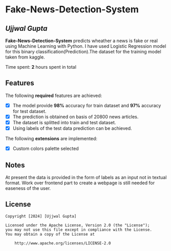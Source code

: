 # Fake-News-Detection-System

## *Ujjwal Gupta* 

**Fake-News-Detection-System** predicts wheather a news is fake or real using Machine Learning with Python. I have used Logistic Regression model for this binary classification(Prediction).The dataset for the training model taken from kaggle.

Time spent: **2** hours spent in total

## Features

The following **required** features are achieved:

* [x] The model provide **98%** accuracy for train dataset and **97%** accuracy for test dataset.
* [x] The prediction is obtained on basis of 20800 news articles.
* [x] The dataset is splitted into train and test dataset.
* [x] Using labels of the test data prediction can be achieved.

The following **extensions** are implemented:

* [x] Custom colors palette selected

## Notes
At present the data is provided in the form of labels as an input not in textual format. Work over frontend part to create a webpage is still needed for easeness of the user.

## License

    Copyright [2024] [Ujjwal Gupta]

    Licensed under the Apache License, Version 2.0 (the "License");
    you may not use this file except in compliance with the License.
    You may obtain a copy of the License at

        http://www.apache.org/licenses/LICENSE-2.0

